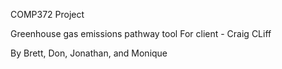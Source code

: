COMP372 Project 

Greenhouse gas emissions pathway tool 
For client - Craig CLiff 

By Brett, Don, Jonathan, and Monique